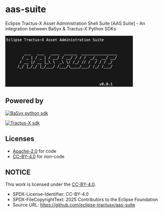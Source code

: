 # aas-suite

Eclipse Tractus-X Asset Administration Shell Suite [AAS Suite] - An integration between BaSyx & Tractus-X Python SDKs

![tmp logo](./docs/media/logo-tmp.png)

## Powered by

[![BaSyx python sdk](https://img.shields.io/pypi/v/basyx-python-sdk?style=for-the-badge&label=BaSyx%20Python%20SDK)](https://github.com/eclipse-basyx/basyx-python-sdk)

[![Tractus-X sdk](https://img.shields.io/pypi/v/tractusx-sdk?style=for-the-badge&label=Tractus-X%20SDK)](https://github.com/eclipse-tractusx/tractusx-sdk)

## Licenses

- [Apache-2.0](https://raw.githubusercontent.com/eclipse-tractusx/aas-suite/main/LICENSE) for code
- [CC-BY-4.0](https://spdx.org/licenses/CC-BY-4.0.html) for non-code

## NOTICE

This work is licensed under the [CC-BY-4.0](https://creativecommons.org/licenses/by/4.0/legalcode).

- SPDX-License-Identifier: CC-BY-4.0
- SPDX-FileCopyrightText: 2025 Contributors to the Eclipse Foundation
- Source URL: https://github.com/eclipse-tractusx/aas-suite
